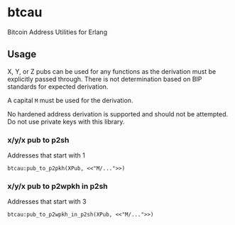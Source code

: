 # btcau
Bitcoin Address Utilities for Erlang


## Usage

X, Y, or Z pubs can be used for any functions as the derivation must be explicitly passed through. There is not determination based on BIP standards for expected derivation.

A capital `M` must be used for the derivation.

No hardened address derivation is supported and should not be attempted. Do not use private keys with this library.

### x/y/x pub to p2sh

Addresses that start with 1

`btcau:pub_to_p2pkh(XPub, <<"M/...">>)`

### x/y/x pub to p2wpkh in p2sh

Addresses that start with 3

`btcau:pub_to_p2wpkh_in_p2sh(XPub, <<"M/...">>)`

